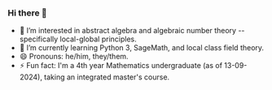 ### Hi there 👋

<!--
**matthewlukebyrne19/matthewlukebyrne19** is a ✨ _special_ ✨ repository because its `README.md` (this file) appears on your GitHub profile.

Here are some ideas to get you started:

- 🔭 I’m currently working on ...
- 🌱 I’m currently learning ...
- 👯 I’m looking to collaborate on ...
- 🤔 I’m looking for help with ...
- 💬 Ask me about ...
- 📫 How to reach me: ...
- 😄 Pronouns: ...
- ⚡ Fun fact: ...
-->

- 👀 I’m interested in abstract algebra and algebraic number theory -- specifically local-global principles.
- 🌱 I’m currently learning Python 3, SageMath, and local class field theory.
- 😄 Pronouns: he/him, they/them.
- ⚡ Fun fact: I'm a 4th year Mathematics undergraduate (as of 13-09-2024), taking an integrated master's course.
